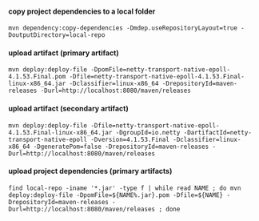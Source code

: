 #### copy project dependencies to a local folder
`mvn dependency:copy-dependencies -Dmdep.useRepositoryLayout=true -DoutputDirectory=local-repo`

#### upload artifact (primary artifact)
`mvn deploy:deploy-file -DpomFile=netty-transport-native-epoll-4.1.53.Final.pom -Dfile=netty-transport-native-epoll-4.1.53.Final-linux-x86_64.jar -Dclassifier=linux-x86_64 -DrepositoryId=maven-releases -Durl=http://localhost:8080/maven/releases`

#### upload artifact (secondary artifact)
`mvn deploy:deploy-file -Dfile=netty-transport-native-epoll-4.1.53.Final-linux-x86_64.jar -DgroupId=io.netty -DartifactId=netty-transport-native-epoll -Dversion=4.1.53.Final -Dclassifier=linux-x86_64 -DgeneratePom=false -DrepositoryId=maven-releases -Durl=http://localhost:8080/maven/releases`

#### upload project dependencies (primary artifacts)
`find local-repo -iname '*.jar' -type f | while read NAME ; do mvn deploy:deploy-file -DpomFile=${NAME%.jar}.pom -Dfile=${NAME} -DrepositoryId=maven-releases -Durl=http://localhost:8080/maven/releases ; done`
